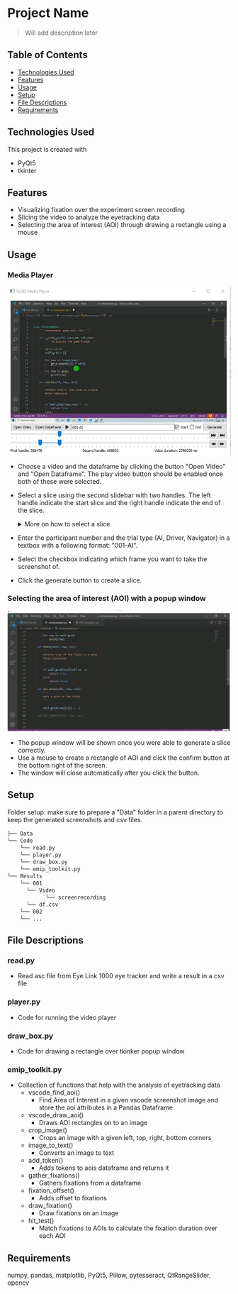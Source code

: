 # Project Name
> Will add description later

## Table of Contents
* [Technologies Used](#technologies-used)
* [Features](#features)
* [Usage](#usage)
* [Setup](#setup)
* [File Descriptions](#file-descriptions)
* [Requirements](#requirements)

## Technologies Used
This project is created with
- PyQt5
- tkinter


## Features
- Visualizing fixation over the experiment screen recording
- Slicing the video to analyze the eyetracking data 
- Selecting the area of interest (AOI) through drawing a rectangle using a mouse

## Usage
### Media Player
![Example screenshot](./Pictures/screenshot.png)
- Choose a video and the dataframe by clicking the button "Open Video" and "Open Dataframe". The play video button should be enabled once both of these were selected.
- Select a slice using the second slidebar with two handles. The left handle indicate the start slice and the right handle indicate the end of the slice.

  <details>
    <summary>More on how to select a slice</summary>

    ### How to select a slice?
    - We generally want to make a slice whenever any of the following event happens: scrolls in the screen, addition of code, deletion of code and modification of existing code.
      - ##### Scrolls in the screen
        - Start frame: After the last scroll
        - End frame: Right before the scroll
        - Screenshot: End frame
        - AOI: Lines of code that was modified in the slice
      - ##### Addition
        - Start frame: Right before the addition
        - End frame: Right after the addition
        - Screenshot: End frame
        - AOI: Lines of code that was added
      - ##### Deletion
        - Start frame: Right before the deletion
        - End frame: Right after the deletion
        - Screenshot: Start frame
        - AOI: Lines of code that was removed
      - ##### Modification of existing code
        - A new slice has to be made for a modification of an existing code because it leads to a change in coordinate values of the tokens
        - Start frame: Right before the modification
        - End frame: Right after the modification
        - Screenshot: End frame (Start frame if a code was deleted)
        - AOI: Lines of code that was modified
  </details>

- Enter the participant number and the trial type (AI, Driver, Navigator) in a textbox with a following format: "001-AI".
- Select the checkbox indicating which frame you want to take the screenshot of.
- Click the generate button to create a slice.

### Selecting the area of interest (AOI) with a popup window
![Example screenshot](./Pictures/screenshot2.png)
- The popup window will be shown once you were able to generate a slice correctly.
- Use a mouse to create a rectangle of AOI and click the confirm button at the bottom right of the screen.
- The window will close automatically after you click the button.

## Setup
Folder setup: make sure to prepare a "Data" folder in a parent directory to keep the generated screenshots and csv files.
```
├── Data
└── Code
    └── read.py
    └── player.py
    └── draw_box.py
    └── emip_toolkit.py
└── Results
    └── 001
      └── Video
            └── screenrecording
      └── df.csv
    └── 002
    └── ...
```

## File Descriptions
### read.py
- Read asc file from Eye Link 1000 eye tracker and write a result in a csv file
### player.py
- Code for running the video player
### draw_box.py
- Code for drawing a rectangle over tkinker popup window
### emip_toolkit.py
- Collection of functions that help with the analysis of eyetracking data
  - vscode_find_aoi()
    - Find Area of Interest in a given vscode screenshot image and store the aoi attributes in a Pandas Dataframe
  - vscode_draw_aoi()
    - Draws AOI rectangles on to an image
  - crop_image()
    - Crops an image with a given left, top, right, bottom corners
  - image_to_text()
    - Converts an image to text
  - add_token()
    - Adds tokens to aois dataframe and returns it
  - gather_fixations()
    - Gathers fixations from a dataframe
  - fixation_offset()
    - Adds offset to fixations
  - draw_fixation()
    - Draw fixations on an image
  - hit_test()
    - Match fixations to AOIs to calculate the fixation duration over each AOI

## Requirements
numpy, pandas, matplotlib, PyQt5, Pillow, pytesseract, QtRangeSlider, opencv
